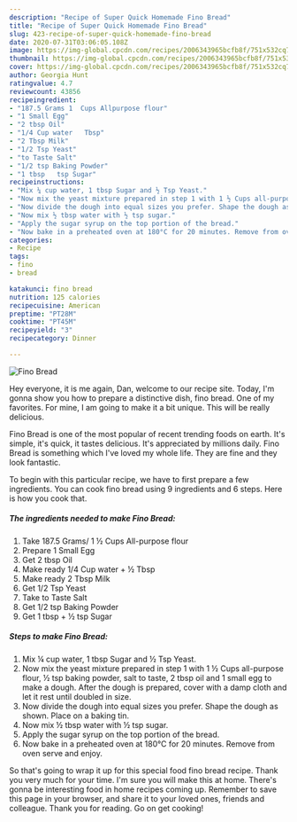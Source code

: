 ```yaml
---
description: "Recipe of Super Quick Homemade Fino Bread"
title: "Recipe of Super Quick Homemade Fino Bread"
slug: 423-recipe-of-super-quick-homemade-fino-bread
date: 2020-07-31T03:06:05.108Z
image: https://img-global.cpcdn.com/recipes/2006343965bcfb8f/751x532cq70/fino-bread-recipe-main-photo.jpg
thumbnail: https://img-global.cpcdn.com/recipes/2006343965bcfb8f/751x532cq70/fino-bread-recipe-main-photo.jpg
cover: https://img-global.cpcdn.com/recipes/2006343965bcfb8f/751x532cq70/fino-bread-recipe-main-photo.jpg
author: Georgia Hunt
ratingvalue: 4.7
reviewcount: 43856
recipeingredient:
- "187.5 Grams 1  Cups Allpurpose flour"
- "1 Small Egg"
- "2 tbsp Oil"
- "1/4 Cup water   Tbsp"
- "2 Tbsp Milk"
- "1/2 Tsp Yeast"
- "to Taste Salt"
- "1/2 tsp Baking Powder"
- "1 tbsp   tsp Sugar"
recipeinstructions:
- "Mix ¼ cup water, 1 tbsp Sugar and ½ Tsp Yeast."
- "Now mix the yeast mixture prepared in step 1 with 1 ½ Cups all-purpose flour, ½ tsp baking powder, salt to taste, 2 tbsp oil and 1 small egg to make a dough. After the dough is prepared, cover with a damp cloth and let it rest until doubled in size."
- "Now divide the dough into equal sizes you prefer. Shape the dough as shown. Place on a baking tin."
- "Now mix ½ tbsp water with ½ tsp sugar."
- "Apply the sugar syrup on the top portion of the bread."
- "Now bake in a preheated oven at 180°C for 20 minutes. Remove from oven serve and enjoy."
categories:
- Recipe
tags:
- fino
- bread

katakunci: fino bread 
nutrition: 125 calories
recipecuisine: American
preptime: "PT28M"
cooktime: "PT45M"
recipeyield: "3"
recipecategory: Dinner

---
```



![Fino Bread](https://img-global.cpcdn.com/recipes/2006343965bcfb8f/751x532cq70/fino-bread-recipe-main-photo.jpg)

Hey everyone, it is me again, Dan, welcome to our recipe site. Today, I'm gonna show you how to prepare a distinctive dish, fino bread. One of my favorites. For mine, I am going to make it a bit unique. This will be really delicious.

Fino Bread is one of the most popular of recent trending foods on earth. It's simple, it's quick, it tastes delicious. It's appreciated by millions daily. Fino Bread is something which I've loved my whole life. They are fine and they look fantastic.




To begin with this particular recipe, we have to first prepare a few ingredients. You can cook fino bread using 9 ingredients and 6 steps. Here is how you cook that.

<!--inarticleads1-->

##### The ingredients needed to make Fino Bread:

1. Take 187.5 Grams/ 1 ½ Cups All-purpose flour
1. Prepare 1 Small Egg
1. Get 2 tbsp Oil
1. Make ready 1/4 Cup water + ½ Tbsp
1. Make ready 2 Tbsp Milk
1. Get 1/2 Tsp Yeast
1. Take to Taste Salt
1. Get 1/2 tsp Baking Powder
1. Get 1 tbsp + ½ tsp Sugar




<!--inarticleads2-->

##### Steps to make Fino Bread:

1. Mix ¼ cup water, 1 tbsp Sugar and ½ Tsp Yeast.
1. Now mix the yeast mixture prepared in step 1 with 1 ½ Cups all-purpose flour, ½ tsp baking powder, salt to taste, 2 tbsp oil and 1 small egg to make a dough. After the dough is prepared, cover with a damp cloth and let it rest until doubled in size.
1. Now divide the dough into equal sizes you prefer. Shape the dough as shown. Place on a baking tin.
1. Now mix ½ tbsp water with ½ tsp sugar.
1. Apply the sugar syrup on the top portion of the bread.
1. Now bake in a preheated oven at 180°C for 20 minutes. Remove from oven serve and enjoy.




So that's going to wrap it up for this special food fino bread recipe. Thank you very much for your time. I'm sure you will make this at home. There's gonna be interesting food in home recipes coming up. Remember to save this page in your browser, and share it to your loved ones, friends and colleague. Thank you for reading. Go on get cooking!
